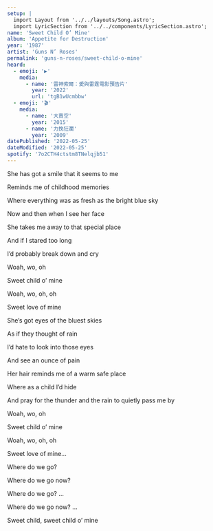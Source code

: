 ```yaml
---
setup: |
  import Layout from '../../layouts/Song.astro';
  import LyricSection from '../../components/LyricSection.astro';
name: 'Sweet Child O’ Mine'
album: 'Appetite for Destruction'
year: '1987'
artist: 'Guns N’ Roses'
permalink: 'guns-n-roses/sweet-child-o-mine'
heard:
  - emoji: '▶️'
    media:
      - name: '雷神索爾：愛與雷霆電影預告片'
        year: '2022'
        url: 'tgB1wUcmbbw'
  - emoji: '🎬'
    media:
      - name: '大賣空'
        year: '2015'
      - name: '力挽狂瀾'
        year: '2009'
datePublished: '2022-05-25'
dateModified: '2022-05-25'
spotify: '7o2CTH4ctstm8TNelqjb51'
---
```


<LyricSection>

She has got a smile that it seems to me

Reminds me of childhood memories

Where everything was as fresh as the bright blue sky

</LyricSection>

<LyricSection>

Now and then when I see her face

She takes me away to that special place

And if I stared too long

I&rsquo;d probably break down and cry

</LyricSection>

<LyricSection>

Woah, wo, oh

Sweet child o&rsquo; mine

Woah, wo, oh, oh

Sweet love of mine

</LyricSection>

<LyricSection>

She&rsquo;s got eyes of the bluest skies

As if they thought of rain

I&rsquo;d hate to look into those eyes

And see an ounce of pain

</LyricSection>

<LyricSection>

Her hair reminds me of a warm safe place

Where as a child I&rsquo;d hide

And pray for the thunder and the rain to quietly pass me by

</LyricSection>

<LyricSection>

Woah, wo, oh

Sweet child o&rsquo; mine

Woah, wo, oh, oh

Sweet love of mine...

</LyricSection>

<LyricSection>

Where do we go?

Where do we go now?

Where do we go? ...

Where do we go now? ...

</LyricSection>

<LyricSection>

Sweet child, sweet child o&rsquo; mine

</LyricSection>
